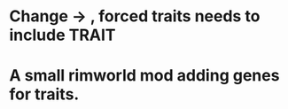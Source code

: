 # Change <cangenerateInGeneSet> -> <canGenerateInGeneSet>, forced traits needs to include <def>TRAIT</def>
# A small rimworld mod adding genes for traits.
